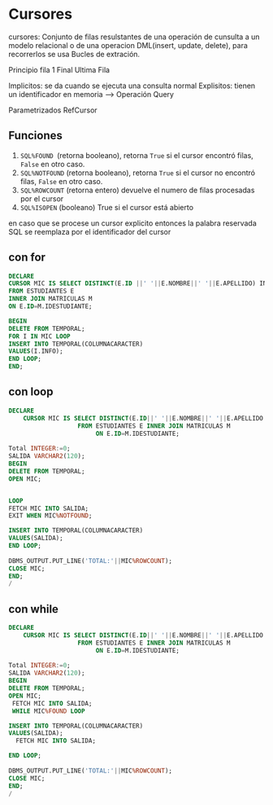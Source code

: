 # Cursores 

cursores: Conjunto de filas resulstantes de una operación de cunsulta a un modelo relacional o de una operacion DML(insert, update, delete), para recorrerlos se usa Bucles de extración.

Principio fila 1
Final     Ultima Fila

Implicitos: se da cuando se ejecuta una consulta normal
Explisitos: tienen un identificador en memoria --> Operación Query

Parametrizados
RefCursor

## Funciones
1. `SQL%FOUND `(retorna booleano), retorna `True` si el cursor encontró filas, `False` en otro caso.
2. `SQL%NOTFOUND` (retorna booleano), retorna `True` si el cursor no encontró filas, `False` en otro caso.
3. `SQL%ROWCOUNT` (retorna entero) devuelve el numero de filas procesadas por el cursor
4. `SQL%ISOPEN` (booleano) True si el cursor está abierto

en caso que se procese un cursor explicito entonces la palabra reservada SQL se reemplaza por el identificador del cursor


## con for
```sql
DECLARE 
CURSOR MIC IS SELECT DISTINCT(E.ID ||' '||E.NOMBRE||' '||E.APELLIDO) INFO
FROM ESTUDIANTES E 
INNER JOIN MATRICULAS M 
ON E.ID=M.IDESTUDIANTE;

BEGIN
DELETE FROM TEMPORAL;
FOR I IN MIC LOOP
INSERT INTO TEMPORAL(COLUMNACARACTER)
VALUES(I.INFO);
END LOOP;
END;
```

## con loop
```sql
DECLARE
    CURSOR MIC IS SELECT DISTINCT(E.ID||' '||E.NOMBRE||' '||E.APELLIDO||' '||E.ESPECIALIDAD||' '||TO_CHAR(E.CREDITOS)) INFO
                   FROM ESTUDIANTES E INNER JOIN MATRICULAS M
                        ON E.ID=M.IDESTUDIANTE;
                        
Total INTEGER:=0;  
SALIDA VARCHAR2(120);
BEGIN
DELETE FROM TEMPORAL;
OPEN MIC;


LOOP
FETCH MIC INTO SALIDA;
EXIT WHEN MIC%NOTFOUND;

INSERT INTO TEMPORAL(COLUMNACARACTER)
VALUES(SALIDA);
END LOOP;
 
DBMS_OUTPUT.PUT_LINE('TOTAL:'||MIC%ROWCOUNT);
CLOSE MIC;
END;
/
```

## con while
```sql
DECLARE
    CURSOR MIC IS SELECT DISTINCT(E.ID||' '||E.NOMBRE||' '||E.APELLIDO||' '||E.ESPECIALIDAD||' '||TO_CHAR(E.CREDITOS)) INFO
                   FROM ESTUDIANTES E INNER JOIN MATRICULAS M
                        ON E.ID=M.IDESTUDIANTE;
                        
Total INTEGER:=0;  
SALIDA VARCHAR2(120);
BEGIN
DELETE FROM TEMPORAL;
OPEN MIC;
 FETCH MIC INTO SALIDA;
 WHILE MIC%FOUND LOOP

INSERT INTO TEMPORAL(COLUMNACARACTER)
VALUES(SALIDA);
  FETCH MIC INTO SALIDA;

END LOOP;
 
DBMS_OUTPUT.PUT_LINE('TOTAL:'||MIC%ROWCOUNT);
CLOSE MIC;
END;
/
```